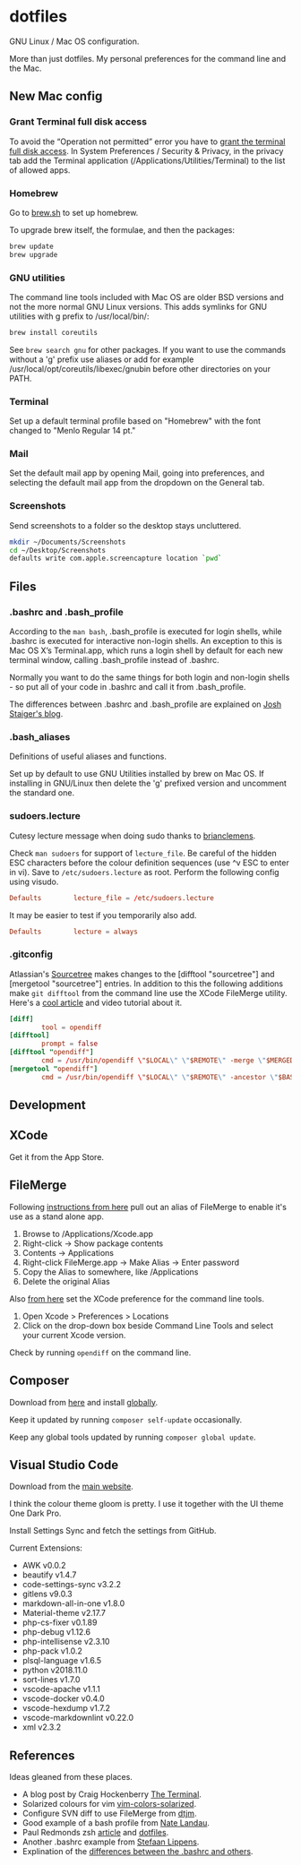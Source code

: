 # dotfiles

GNU Linux / Mac OS configuration.

More than just dotfiles. My personal preferences for the command line and the Mac.

## New Mac config

### Grant Terminal full disk access

To avoid the “Operation not permitted” error you have to [grant the terminal full disk access](https://osxdaily.com/2018/10/09/fix-operation-not-permitted-terminal-error-macos/). In System Preferences / Security & Privacy, in the privacy tab add the Terminal application (/Applications/Utilities/Terminal) to the list of allowed apps.

### Homebrew

Go to [brew.sh](https://brew.sh) to set up homebrew.

To upgrade brew itself, the formulae, and then the packages:

```bash
brew update
brew upgrade
```

### GNU utilities

The command line tools included with Mac OS are older BSD versions and not the more normal GNU Linux versions. This adds symlinks for GNU utilities with g prefix to /usr/local/bin/:

```bash
brew install coreutils
```

See `brew search gnu` for other packages. If you want to use the commands without a 'g' prefix use aliases or add for example /usr/local/opt/coreutils/libexec/gnubin before other directories on your PATH.

### Terminal

Set up a default terminal profile based on "Homebrew" with the font changed to "Menlo Regular 14 pt."

### Mail

Set the default mail app by opening Mail, going into preferences, and selecting the default mail app from the dropdown on the General tab.

### Screenshots

Send screenshots to a folder so the desktop stays uncluttered.

```bash
mkdir ~/Documents/Screenshots
cd ~/Desktop/Screenshots
defaults write com.apple.screencapture location `pwd`
```

## Files

### .bashrc and .bash_profile

According to the `man bash`, .bash_profile is executed for login shells, while .bashrc is executed for interactive non-login shells. An exception to this is Mac OS X’s Terminal.app, which runs a login shell by default for each new terminal window, calling .bash_profile instead of .bashrc.

Normally you want to do the same things for both login and non-login shells - so put all of your code in .bashrc and call it from .bash_profile.

The differences between .bashrc and .bash_profile are explained on [Josh Staiger's blog](http://www.joshstaiger.org/archives/2005/07/bash_profile_vs.html).

### .bash_aliases

Definitions of useful aliases and functions.

Set up by default to use GNU Utilities installed by brew on Mac OS. If installing in GNU/Linux then delete the 'g' prefixed version and uncomment the standard one.

### sudoers.lecture

Cutesy lecture message when doing sudo thanks to  [brianclemens](https://github.com/brianclemens/dotfiles/blob/master/sudoers.lecture).

Check `man sudoers` for support of `lecture_file`. Be careful of the hidden ESC characters before the colour definition sequences (use ^v ESC to enter in vi). Save to `/etc/sudoers.lecture` as root. Perform the following config using visudo.

```conf
Defaults        lecture_file = /etc/sudoers.lecture
```

It may be easier to test if you temporarily also add.

```conf
Defaults        lecture = always
```

### .gitconfig

Atlassian's [Sourcetree](https://www.sourcetreeapp.com) makes changes to the [difftool "sourcetree"] and [mergetool "sourcetree"] entries. In addition to this the following additions make `git difftool` from the command line use the XCode FileMerge utility. Here's a [cool article](https://laravel-news.com/resolving-git-conflicts?utm_medium=email&utm_campaign=The%20latest%20on%20Laravel%2055%20-%20%20169&utm_content=The%20latest%20on%20Laravel%2055%20-%20%20169+CID_6131fb910630e7f339f60ddfa08bb905&utm_source=email%20marketing&utm_term=Watch%20Now) and video tutorial about it.

```conf
[diff]
        tool = opendiff
[difftool]
        prompt = false
[difftool "opendiff"]
        cmd = /usr/bin/opendiff \"$LOCAL\" \"$REMOTE\" -merge \"$MERGED\" | cat
[mergetool "opendiff"]
        cmd = /usr/bin/opendiff \"$LOCAL\" \"$REMOTE\" -ancestor \"$BASE\" -merge \"$MERGED\"
```

## Development

## XCode

Get it from the App Store.

## FileMerge

Following [instructions from here](https://apple.stackexchange.com/questions/42345/where-can-i-download-filemerge-the-app-for-comparing-two-tools-and-merging-the) pull out an alias of FileMerge to enable it's use as a stand alone app.

1. Browse to /Applications/Xcode.app
2. Right-click -> Show package contents
3. Contents -> Applications
4. Right-click FileMerge.app -> Make Alias -> Enter password
5. Copy the Alias to somewhere, like /Applications
6. Delete the original Alias

Also [from here](https://stackoverflow.com/questions/32729049/filemerge-quits-immediately-after-launching-from-sourcetree/41490804) set the XCode preference for the command line tools.

1. Open Xcode > Preferences > Locations
2. Click on the drop-down box beside Command Line Tools and select your current Xcode version.

Check by running `opendiff` on the command line.

## Composer

Download from [here](https://getcomposer.org/download/) and install [globally](https://getcomposer.org/doc/00-intro.md#globally).

Keep it updated by running `composer self-update` occasionally.

Keep any global tools updated by running `composer global update`.

## Visual Studio Code

Download from the [main website](https://code.visualstudio.com/).

I think the colour theme gloom is pretty. I use it together with the UI theme One Dark Pro.

Install Settings Sync and fetch the settings from GitHub.

Current Extensions:

* AWK v0.0.2
* beautify v1.4.7
* code-settings-sync v3.2.2
* gitlens v9.0.3
* markdown-all-in-one v1.8.0
* Material-theme v2.17.7
* php-cs-fixer v0.1.89
* php-debug v1.12.6
* php-intellisense v2.3.10
* php-pack v1.0.2
* plsql-language v1.6.5
* python v2018.11.0
* sort-lines v1.7.0
* vscode-apache v1.1.1
* vscode-docker v0.4.0
* vscode-hexdump v1.7.2
* vscode-markdownlint v0.22.0
* xml v2.3.2

## References

Ideas gleaned from these places.

* A blog post by Craig Hockenberry [The Terminal](http://furbo.org/2014/09/03/the-terminal/).
* Solarized colours for vim [vim-colors-solarized](https://github.com/altercation/vim-colors-solarized).
* Configure SVN diff to use FileMerge from [dtjm](https://gist.github.com/dtjm/523243).
* Good example of a bash profile from [Nate Landau](https://natelandau.com/my-mac-osx-bash_profile/).
* Paul Redmonds zsh [article](https://laravel-news.com/maximize-terminal-productivity) and [dotfiles](https://github.com/paulredmond/dotfiles).
* Another .bashrc example from [Stefaan Lippens](https://www.stefaanlippens.net/my_bashrc_aliases_profile_and_other_stuff/).
* Explination of the [differences between the .bashrc and others](https://www.stefaanlippens.net/bashrc_and_others/).
